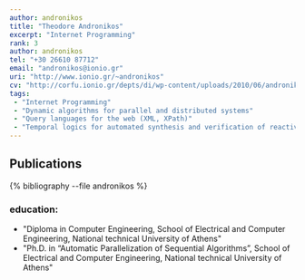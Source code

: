 ```yaml
---
author: andronikos
title: "Theodore Andronikos"
excerpt: "Internet Programming"
rank: 3
author: andronikos
tel: "+30 26610 87712"
email: "andronikos@ionio.gr"
uri: "http://www.ionio.gr/~andronikos"
cv: "http://corfu.ionio.gr/depts/di/wp-content/uploads/2010/06/andronikos_cv_gr_2015.pdf"
tags:
 - "Internet Programming"
 - "Dynamic algorithms for parallel and distributed systems"
 - "Query languages for the web (XML, XPath)"
 - "Temporal logics for automated synthesis and verification of reactive systems"
---
```




## Publications

{% bibliography --file andronikos %}

### education:
  - "Diploma in Computer Engineering, School of Electrical and Computer Engineering, National technical University of Athens"
  - "Ph.D. in “Automatic Parallelization of Sequential Algorithms”, School of Electrical and Computer Engineering, National technical University of Athens"
